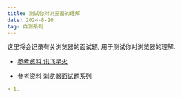 ```yaml
---
title: 测试你对浏览器的理解
date: 2024-8-20
tag: 自测系列
---
```

这里将会记录有关浏览器的面试题, 用于测试你对浏览器的理解.

- [参考资料 讯飞星火](https://xinghuo.xfyun.cn/desk)

- [参考资料 浏览器面试题系列](https://juejin.cn/post/7208466455879221285)

``` md
> 1. 
```